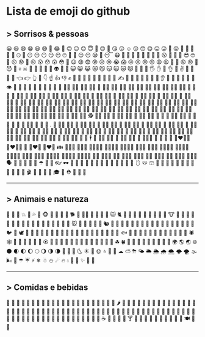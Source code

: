 # Lista de emoji do github
 
## > Sorrisos & pessoas

😀 😃  😄  😁  😆 😅  🤣 😂  🙂  🙃 😉 😊  😇  🥰  😍  🤩 😘  😗 ☺ 😚  😙  😋  😛  😜  🤪 😝  🤑 🤗 🤭  🤫 🤔 🤐 🤨  😐 😑 😶  😏 😒 🙄  😬 🤥 😌 😔 😪 🤤 😴 😷  🤒  🤕  🤢 🤮 🤧 🥵 🥶 🥴 😵 🤯  🤠  🥳 😎  🤓 🧐  😕 😟 🙁  ☹ 😮  😯 😲 😳 🥺 😦  😧 😨 😰  😥  😢 😭  😱  😖 😣 😞 😓 😩 😫 🥱 😤  😡 😠 🤬  😈  👿  💀 ☠  💩  🤡 👹 👺 👻 👽 👾  🤖 😺 😸  😹  😻  😼  😽  🙀  😿  😾  💋  👋  🤚  🖐  ✋  🖖  👌  🤏  ✌  🤞  🤟  🤘  🤙  👈  👉  👆  🖕  👇  ☝  👍  👎  ✊  👊  🤛  🤜  👏  🙌  👐  🤲  🤝 🙏  ✍  💅  🤳 💪  🦾  🦿  🦵 🦶 👂 🦻  👃 🧠 🦷 🦴 👀 👁 👅 👄 👶 🧒 👦 👧 🧑 👱  👨 🧔  👨‍🦰  👨‍🦱  👨‍🦳  👨‍🦲  👩 👩‍🦰  🧑‍🦰  👩‍🦱  🧑‍🦱  👩‍🦳  🧑‍🦳  👩‍🦲  🧑‍🦲  👱‍♀️  👱‍♂️  🧓  👴  👵  🙍  🙍‍♂️  🙎 🙎‍♂️  🙎‍♀️  🙅  🙅‍♂️  🙅‍♀️  🙆  🙆‍♂️  🙆‍♀️  💁  💁‍♂️  💁‍♀️  🙋  🙋‍♂️  🙋‍♀️  🧏  🧏‍♂️  🧏‍♀️  🙇  🙇‍♂️  🙇‍♀️  🤦  🤦‍♂️  🤦‍♀️  🤷 🤷‍♂️  🤷‍♀️  🧑‍⚕️  👨‍⚕️  👩‍⚕️  🧑‍🎓 👨‍🎓  👩‍🎓  🧑‍🏫 👨‍🏫  👩‍🏫  🧑‍⚖️ 👨‍⚖️  👩‍⚖️  🧑‍🌾 👨‍🌾  👩‍🌾  🧑‍🍳 👨‍🍳  👩‍🍳  🧑‍🔧 👨‍🔧  👩‍🔧  🧑‍🏭  👨‍🏭  👩‍🏭  🧑‍💼  👨‍💼  👩‍💼  🧑‍🔬 👨‍🔬  👩‍🔬  🧑‍💻 👨‍💻  👩‍💻  🧑‍🎤 👨‍🎤  👩‍🎤  🧑‍🎨 👨‍🎨  👩‍🎨  🧑‍✈️ 👨‍✈️  👩‍✈️  🧑‍🚀 👨‍🚀  👩‍🚀  🧑‍🚒 👨‍🚒  👩‍🚒  👮  👮‍♂️  👮‍♀️  🕵 🕵️‍♂️  🕵️‍♀️  💂 💂‍♂️  💂‍♀️  👷  👷‍♂️  👷‍♀️  🤴 👸 👳  👳‍♂️  👳‍♀️  👲  🧕  🤵  👰  🤰  🤱 🧑‍🍼  👼  🎅  🤶 . 🦸 🦸‍♂️  🦸‍♀️  🦹 🦹‍♂️  🦹‍♀️  🧙 🧙‍♂️  🧙‍♀️  🧚 🧚‍♂️  🧚‍♀️  🧛 🧛‍♂️  🧛‍♀️  🧜 🧜‍♂️ 🧜‍♀️ 🧝 🧝‍♂️  🧝‍♀️  🧞 🧞‍♂️  🧞‍♀️  🧟 🧟‍♂️  🧟‍♀️  💆  💆‍♂️  💆‍♀️  💇  💇‍♂️  💇‍♀️  🚶  🚶‍♂️  🚶‍♀️  🧍  🧍‍♂️  🧍‍♀️  🧎  🧎‍♂️  🧎‍♀️  🧑‍🦯  👨‍🦯  👩‍🦯  🧑‍🦼  👨‍🦼  👩‍🦼  🧑‍🦽  👨‍🦽  👩‍🦽  🏃  🏃‍♂️  🏃‍♀️  💃  🕺  🕴  👯  👯‍♂️  👯‍♀️  🧖  🧖‍♂️  🧖‍♀️  🧘  🧑‍🤝‍🧑  👭  👫 👬  💏 👨‍❤️‍💋‍👨  👩‍❤️‍💋‍👩  💑  👨‍❤️‍👨  👩‍❤️‍👩  👪 👨‍👩‍👦  👨‍👩‍👧  👨‍👩‍👧‍👦 👨‍👩‍👦‍👦 👨‍👩‍👧‍👧 👨‍👨‍👦  👨‍👨‍👧  👨‍👨‍👧‍👦 👨‍👨‍👦‍👦 👨‍👨‍👧‍👧 👩‍👩‍👦  👩‍👩‍👧  👩‍👩‍👧‍👦 👩‍👩‍👦‍👦 👩‍👩‍👧‍👧 👨‍👦  👨‍👦‍👦  👨‍👧  👨‍👧‍👦  👨‍👧‍👧  👩‍👦  👩‍👦‍👦  👩‍👧  👩‍👧‍👦  👩‍👧‍👧  🗣  👤  👥  👣 🧳 🌂  ☂ 🧵 🧶 👓 🕶 🥽 🥼  🦺  👔 👕 👖 🧣 🧤 🧥 🧦 👗 👘 🥻 🩱  🩲 🩳 👙 👚  👛 👜 👝  🎒 👞  👟  🥾  🥿  👠  👡 🩰 👢 👑 👒 🎩 🎓 🧢 ⛑ 💄 💍 💼

***

## > Animais e natureza

🙈 🙉 🙊 💥 💫 💦 💨 🐵 🐒 🦍 🦧 🐶 🐕 🦮 🐕‍🦺 🐩 🐺 🦊 🦝 🐱 🐈 🦁 🐯 🐅 🐆 🐴 🐎 🦄 🦓 🦌 🐮 🐂 🐃 🐄 🐷 🐖 🐗 🐽 🐏 🐑 🐐 🐪 🐫 🦙 🦒 🐘 🦏 🦛 🐭 🐁 🐀 🐹 🐰 🐇 🐿 🦔 🦇 🐻 🐨 🐼 🦥 🦦 🦨 🦘 🦡 🐾 🦃 🐔 🐓 🐣 🐤 🐥 🐦 🐧 🕊 🦅 🦆 🦢 🦉 🦩 🦚 🦜 🐸 🐊 🐢 🦎 🐍 🐲 🐉 🦕 🦖 🐳 🐋 🐬 🐟 🐠 🐡 🦈 🐙 🐚 🐌 🦋 🐛 🐜 🐝 🐞 🦗 🕷 🕸 🦂 🦟 🦠 💐 🌸 💮 🏵 🌹 🥀 🌺 🌻 🌼 🌷 🌱 🌲 🌳 🌴 🌵 🌾 🌿 ☘ 🍀 🍁 🍂 🍃 🍄 🌰 🦀 🦞 🦐 🦑 🌍 🌎 🌏 🌐 🌑 🌒 🌓 🌔 🌕 🌖 🌗 🌘 🌙 🌚 🌛 🌜 ☀ 🌝 🌞 ⭐ 🌟 🌠  ☁  ⛅  ⛈  🌤  🌥  🌦  🌧  🌨  🌩  🌪  🌫  🌬  🌈  ☂  ☔  ⚡  ❄  ☃  ⛄  ☄  🔥  💧  🌊  🎄  ✨  🎋  🎍  

***

## > Comidas e bebidas

🍇  🍈  🍉  🍊  🍋  🍌  🍍  🥭  🍎  🍏  🍐  🍑  🍒  🍓  🥝  🍅  🥥  🥑  🍆  🥔  🥕  🌽  🌶  🥒  🥬  🥦  🧄  🧅  🍄  🥜  🌰  🍞  🥐  🥖 🥨  🥯  🥞  🧇  🧀  🍖  🍗  🥩  🥓  🍔  🍟 🍕  🌭  🥪  🌮  🌯  🥙 🧆  🍳  🥘  🍲  🥣  🥗  🍿  🧈  🧂  🥫  🍱  🍘  🍙  🍚  🍛  🍜  🍝  🍠 🍢  🍣  🍤 🍥 
🥮  🍡  🥟  🥠  🥡  🦪  🍦  🍧  🍨  🍩  🍪  🎂  🍰  🧁  🥧  🍫  🍬  🍭  🍮  🍯  🍼  🥛  ☕  🍵  🍶  🍾  🍷  🍸  🍹  🍺  🍻  🥂  🥃  🥤 🧃 🧉 🧊 🥢  🍽  🍴  🥄  
